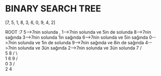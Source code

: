 # BINARY SEARCH TREE

[7, 5, 1, 8, 3, 6, 0, 9, 4, 2]

ROOT :7 
5-->7nin solunda , 
1-->7nin solunda ve 5in de solunda
8-->7nin sağında
3-->7nin solunda 1in sağında
6-->7nin solunda ve 5in sağında
0-->7nin solunda ve 1in de solunda
9-->7nin sağında ve 8in de sağında
4-->7nin solunda ve 3ün sağında
2-->7nin solunda ve 3ün solunda
          7
         / \
        5     8
       /  \     \
      1     6     9
    /  \
   0     3
        / \
       2    4
